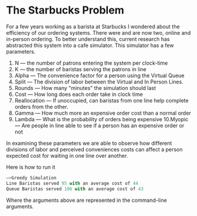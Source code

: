 # The Starbucks Problem

For a few years working as a barista at Starbucks I wondered about the efficiency of our ordering systems. There were and are now two, online and in-person ordering. 
To better understand this, current research has abstracted this system into a cafe simulator. This simulator has a few parameters. 

1. N — the number of patrons entering the system per clock-time
2. K — the number of baristas serving the patrons in line
3. Alpha — The convenience factor for a person using the Virtual Queue
4. Split — The division of labor between the Virtual and In Person Lines. 
5. Rounds — How many "minutes" the simulation should last
6. Cost — How long does each order take in clock time
7. Reallocation — If unoccupied, can baristas from one line help complete orders from the other.
8. Gamma — How much more an expensive order cost than a normal order
9. Lambda  — What is the probability of orders being expensive 
10.Myopic — Are people in line able to see if a person has an expensive order or not

In examining these parameters we are able to observe how different divisions of labor and perceived conveniences costs can affect a person expected cost for waiting in one 
line over another. 

Here is how to run it

```python
—>Greedy Simulation
Line Baristas served 95 with an average cost of 44
Queue Baristas served 106 with an average cost of 43
```

Where the arguments above are represented in the command-line arguments. 
